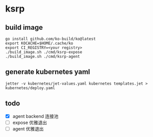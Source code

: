 # ksrp

## build image

```
go install github.com/ko-build/ko@latest
export KOCACHE=$HOME/.cache/ko
export CI_REGISTRY=<your registry>
./build_image.sh ./cmd/ksrp-expose
./build_image.sh ./cmd/ksrp-agent
```

## generate kubernetes yaml

```
jetter -v kubernetes/jet-values.yaml kubernetes templates.jet > kubernetes/deploy.yaml
```

## todo

- [x] agent backend 连接池
- [ ] expose 优雅退出
- [ ] agent 优雅退出
